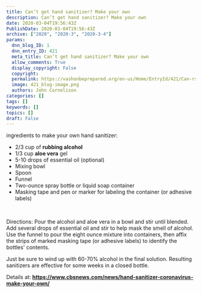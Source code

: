 ```yaml
---
title: Can’t get hand sanitizer? Make your own
description: Can’t get hand sanitizer? Make your own
date: 2020-03-04T19:56:43Z
PublishDate: 2020-03-04T19:56:43Z
archive: ["2020", "2020-3", "2020-3-4"]
params:
  dnn_blog_ID: 1
  dnn_entry_ID: 421
  meta_title: Can’t get hand sanitizer? Make your own
  allow_comments: True
  display_copyright: False
  copyright:
  permalink: https://vashonbeprepared.org/en-us/Home/EntryId/421/Can-rsquo-t-get-hand-sanitizer-Make-your-own
  image: 421_blog-image.png
  authors: John Cornelison
categories: []
tags: []
keywords: []
topics: []
draft: False
---
```


<p>ingredients to make your own hand sanitizer:<ul><li>2/3 cup of <strong>rubbing alcohol</strong>&nbsp;<li>1/3 cup <strong>aloe vera</strong> gel<li>5-10 drops of essential oil (optional)<li>Mixing bowl<li>Spoon<li>Funnel<li>Two-ounce spray bottle or liquid soap container<li>Masking tape and pen or marker for labeling the container (or adhesive labels)</li></ul><p><br></p><p>Directions: Pour the alcohol and aloe vera in a bowl and stir until blended. Add several drops of essential oil and stir to help mask the smell of alcohol. Use the funnel to pour the eight ounce mixture into containers, then affix the strips of marked masking tape (or adhesive labels) to identify the bottles' contents.</p><p>Just be sure to wind up with 60-70% alcohol in the final solution. Resulting sanitizers are effective for some weeks in a closed bottle.</p><p>Details at: <a href="https://www.cbsnews.com/news/hand-sanitizer-coronavirus-make-your-own/"><b>https://www.cbsnews.com/news/hand-sanitizer-coronavirus-make-your-own/</b></a></p>
